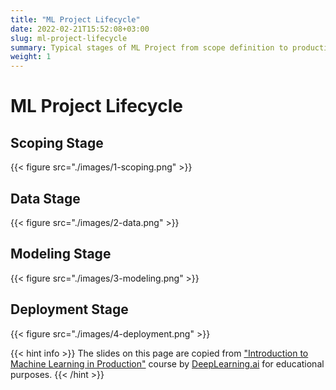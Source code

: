 ```yaml
---
title: "ML Project Lifecycle"
date: 2022-02-21T15:52:08+03:00
slug: ml-project-lifecycle
summary: Typical stages of ML Project from scope definition to production.
weight: 1
---
```


# ML Project Lifecycle

## Scoping Stage
{{< figure src="./images/1-scoping.png" >}}

## Data Stage
{{< figure src="./images/2-data.png" >}}

## Modeling Stage 
{{< figure src="./images/3-modeling.png" >}}

## Deployment Stage
{{< figure src="./images/4-deployment.png" >}}

{{< hint info >}}
The slides on this page are copied from 
["Introduction to Machine Learning in Production"](https://www.coursera.org/learn/introduction-to-machine-learning-in-production)
course by [DeepLearning.ai](https://deeplearning.ai/) for educational purposes.
{{< /hint >}}
